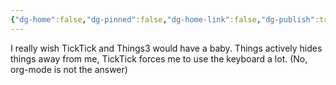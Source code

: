 ```yaml
---
{"dg-home":false,"dg-pinned":false,"dg-home-link":false,"dg-publish":true,"tags":["dgblip"],"disabled rules":["yaml-title","yaml-title-alias","file-name-heading"],"title":"philipp on mastodon @ 2023-02-13","created-date":"2023-02-13T14:53:27","id":109857997290883300,"updated-date":"2025-05-02T08:50:43","dg-path":"blips/109857997290883300.md","permalink":"/blips/109857997290883300/","dgPassFrontmatter":true}
---
```



I really wish TickTick and Things3 would have a baby. Things actively hides things away from me, TickTick forces me to use the keyboard a lot.
(No, org-mode is not the answer)



